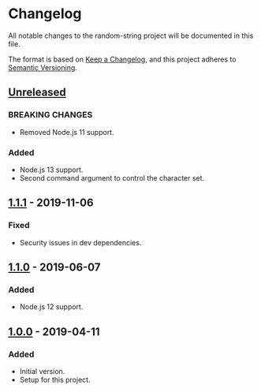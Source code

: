# Changelog
All notable changes to the random-string project will be documented in this file.

The format is based on [Keep a Changelog](https://keepachangelog.com/en/1.0.0/),
and this project adheres to [Semantic Versioning](https://semver.org/spec/v2.0.0.html).

## [Unreleased]
### BREAKING CHANGES
- Removed Node.js 11 support.

### Added
- Node.js 13 support.
- Second command argument to control the character set.

## [1.1.1] - 2019-11-06
### Fixed
- Security issues in dev dependencies.

## [1.1.0] - 2019-06-07
### Added
- Node.js 12 support.

## [1.0.0] - 2019-04-11
### Added
- Initial version.
- Setup for this project.

[Unreleased]: https://github.com/Ionaru/random-string/compare/1.1.1...HEAD
[1.1.1]: https://github.com/Ionaru/random-string/compare/1.1.0...1.1.1
[1.1.0]: https://github.com/Ionaru/random-string/compare/1.0.0...1.1.0
[1.0.0]: https://github.com/Ionaru/random-string/compare/00dcf52...1.0.0
